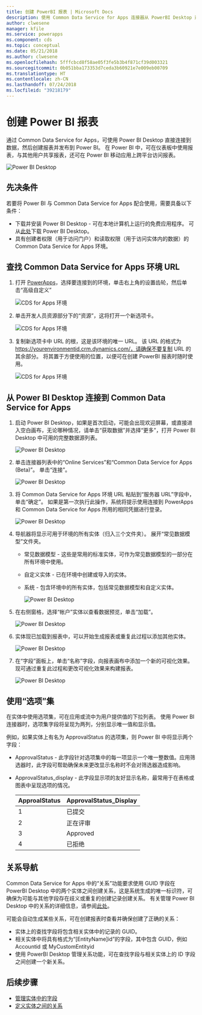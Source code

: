 ```yaml
---
title: 创建 PowerBI 报表 | Microsoft Docs
description: 使用 Common Data Service for Apps 连接器从 PowerBI Desktop 连接到数据。
author: clwesene
manager: kfile
ms.service: powerapps
ms.component: cds
ms.topic: conceptual
ms.date: 05/21/2018
ms.author: clwesene
ms.openlocfilehash: 5fffcbcd8f58ae05f3fe5b3b4f871cf39d003321
ms.sourcegitcommit: 0b051bba173353d7ceda3b60921e7e009eb00709
ms.translationtype: HT
ms.contentlocale: zh-CN
ms.lasthandoff: 07/24/2018
ms.locfileid: "39218179"
---
```

# <a name="create-a-power-bi-report"></a>创建 Power BI 报表
通过 Common Data Service for Apps，可使用 Power BI Desktop 直接连接到数据，然后创建报表并发布到 Power BI。 在 Power BI 中，可在仪表板中使用报表，与其他用户共享报表，还可在 Power BI 移动应用上跨平台访问报表。

![Power BI Desktop](./media/data-platform-cds-powerbi-connector/PBIDesktop.png "Power BI Desktop")

## <a name="prerequisites"></a>先决条件

若要将 Power BI 与 Common Data Service for Apps 配合使用，需要具备以下条件：

* 下载并安装 Power BI Desktop - 可在本地计算机上运行的免费应用程序。 可从[此处](https://powerbi.microsoft.com/desktop/)下载 Power BI Desktop。
* 具有创建者权限（用于访问门户）和读取权限（用于访问实体内的数据）的 Common Data Service for Apps 环境。

## <a name="finding-your-common-data-service-for-apps-environment-url"></a>查找 Common Data Service for Apps 环境 URL

1. 打开 [PowerApps](https://web.powerapps.com?utm_source=padocs&utm_medium=linkinadoc&utm_campaign=referralsfromdoc)，选择要连接到的环境，单击右上角的设置齿轮，然后单击“高级自定义”

    ![CDS for Apps 环境](./media/data-platform-cds-powerbi-connector/CDSEnv1.png "CDS for Apps 环境")

2. 单击开发人员资源部分下的“资源”，这将打开一个新选项卡。

    ![CDS for Apps 环境](./media/data-platform-cds-powerbi-connector/CDSEnv2.png "CDS for Apps 环境")

3. 复制新选项卡中 URL 的根，这是该环境的唯一 URL。 该 URL 的格式为 https://yourenvironmentid.crm.dynamics.com/，请确保不要复制 URL 的其余部分。 将其置于方便使用的位置，以便可在创建 PowerBI 报表时随时使用。

    ![CDS for Apps 环境](./media/data-platform-cds-powerbi-connector/CDSEnv3.png "CDS for Apps 环境")

## <a name="connecting-to-common-data-service-for-apps-from-power-bi-desktop"></a>从 Power BI Desktop 连接到 Common Data Service for Apps

1. 启动 Power BI Desktop，如果是首次启动，可能会出现欢迎屏幕，或直接进入空白画布，无论哪种情况，请单击“获取数据”并选择“更多”，打开 Power BI Desktop 中可用的完整数据源列表。

    ![Power BI Desktop](./media/data-platform-cds-powerbi-connector/CreateReport1.png "Power BI Desktop")

2. 单击连接器列表中的“Online Services”和“Common Data Service for Apps (Beta)”。 单击“连接”。

    ![Power BI Desktop](./media/data-platform-cds-powerbi-connector/CreateReport2.png "Power BI Desktop")

3. 将 Common Data Service for Apps 环境 URL 粘贴到“服务器 URL”字段中，单击“确定”。 如果是第一次执行此操作，系统将提示使用连接到 PowerApps 和 Common Data Service for Apps 所用的相同凭据进行登录。

    ![Power BI Desktop](./media/data-platform-cds-powerbi-connector/CreateReport3.png "Power BI Desktop")

4. 导航器将显示可用于环境的所有实体（归入三个文件夹）。 展开“常见数据模型”文件夹。

   * 常见数据模型 - 这些是常用的标准实体，可作为常见数据模型的一部分在所有环境中使用。
   * 自定义实体 - 已在环境中创建或导入的实体。
   * 系统 - 包含环境中的所有实体，包括常见数据模型和自定义实体。

     ![Power BI Desktop](./media/data-platform-cds-powerbi-connector/CreateReport4.png "Power BI Desktop")

5. 在右侧窗格，选择“帐户”实体以查看数据预览，单击“加载”。

    ![Power BI Desktop](./media/data-platform-cds-powerbi-connector/CreateReport5.png "Power BI Desktop")

6. 实体现已加载到报表中，可以开始生成报表或重复此过程以添加其他实体。

    ![Power BI Desktop](./media/data-platform-cds-powerbi-connector/CreateReport6.png "Power BI Desktop")

7. 在“字段”面板上，单击“名称”字段，向报表画布中添加一个新的可视化效果。 现可通过重复此过程和更改可视化效果来构建报表。

    ![Power BI Desktop](./media/data-platform-cds-powerbi-connector/CreateReport7.png "Power BI Desktop")


## <a name="using-option-sets"></a>使用“选项”集

在实体中使用选项集，可在应用或流中为用户提供值的下拉列表。 使用 Power BI 连接器时，选项集字段将呈现为两列，分别显示唯一值和显示值。

例如，如果实体上有名为 ApprovalStatus 的选项集，则 Power BI 中将显示两个字段：

* ApprovalStatus - 此字段针对选项集中的每一项显示一个唯一整数值。应用筛选器时，此字段可帮助确保未来更改显示名称时不会对筛选器造成影响。
* ApprovalStatus_display - 此字段显示项的友好显示名称，最常用于在表格或图表中呈现选项的情况。

    |ApproalStatus|ApprovalStatus_Display|
    |---------|---------|
    1|已提交
    2|正在评审
    3|Approved
    4|已拒绝

## <a name="navigating-relationships"></a>关系导航

Common Data Service for Apps 中的“关系”功能要求使用 GUID 字段在 PowerBI Desktop 中的两个实体之间创建关系，这是系统生成的唯一标识符，可确保为可能与其他字段存在歧义或重复的创建记录创建关系。 有关管理 Power BI Desktop 中的关系的详细信息，请参阅[此处](https://docs.microsoft.com/power-bi/desktop-create-and-manage-relationships)。

可能会自动生成某些关系，可在创建报表时查看并确保创建了正确的关系：

* 实体上的查找字段将包含相关实体中的记录的 GUID。
* 相关实体中将具有格式为“[EntityName]id”的字段，其中包含 GUID，例如 Accountid 或 MyCustomEntityid
* 使用 PowerBI Desktop 管理关系功能，可在查找字段与相关实体上的 ID 字段之间创建一个新关系。


## <a name="next-steps"></a>后续步骤
* [管理实体中的字段](data-platform-manage-fields.md)
* [定义实体之间的关系](data-platform-entity-lookup.md)


